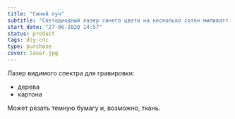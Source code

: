 ```yaml
---
title: "Синий луч"
subtitle: "Светодиодный лазер синего цвета на несколько сотен миливатт."
start_date: "27-06-2020 14:57"
status: product
tags: diy-cnc
type: purchase
cover: laser.jpg
---
```


Лазер видимого спектра для гравировки:

- дерева
- картона

Может резать темную бумагу и, возможно, ткань.
